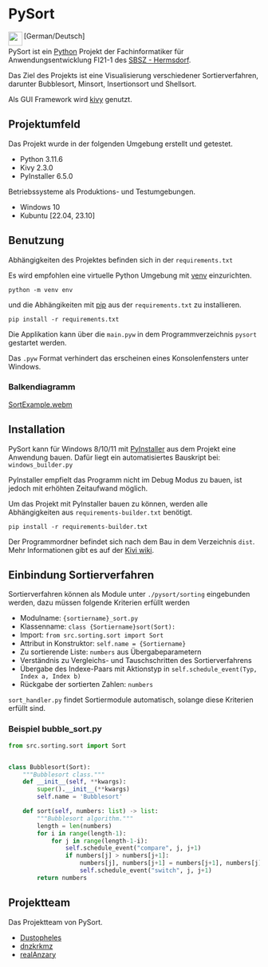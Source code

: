 PySort
===

<img align="left" height="28" src="https://european-union.europa.eu/sites/default/files/styles/oe_theme_small_no_crop/public/2022-02/Flag_of_Germany.png?itok=phTw6mGR"/>

[German/Deutsch]

PySort ist ein [Python](https://python.org) Projekt der Fachinformatiker für Anwendungsentwicklung FI21-1 des [SBSZ - Hermsdorf](https://sbsz-hsp.de/schulteil-hermsdorf).

Das Ziel des Projekts ist eine Visualisierung verschiedener Sortierverfahren, darunter Bubblesort, Minsort, Insertionsort und Shellsort.

Als GUI Framework wird [kivy](https://kivy.org/) genutzt.

Projektumfeld
----------------------------------------

Das Projekt wurde in der folgenden Umgebung erstellt und getestet.

- Python 3.11.6
- Kivy 2.3.0
- PyInstaller 6.5.0

Betriebssysteme als Produktions- und Testumgebungen.

- Windows 10
- Kubuntu [22.04, 23.10]

Benutzung
----------------------------------------

Abhängigkeiten des Projektes befinden sich in der `requirements.txt`

Es wird empfohlen eine virtuelle Python Umgebung mit [venv](https://docs.python.org/3/library/venv.html) einzurichten.

```
python -m venv env
```

und die Abhängikeiten mit [pip](https://pip.pypa.io/en/stable/) aus der `requirements.txt` zu installieren.

```
pip install -r requirements.txt
```

Die Applikation kann über die `main.pyw` in dem Programmverzeichnis `pysort` gestartet werden.

Das `.pyw` Format verhindert das erscheinen eines Konsolenfensters unter Windows.

### Balkendiagramm

[SortExample.webm](https://github.com/Dustopheles/PySort/assets/128293762/7b5e5b21-d9f3-42f7-9120-cc50849bb29b)

Installation
----------------------------------------

PySort kann für Windows 8/10/11 mit [PyInstaller](https://pyinstaller.org/en/stable/) aus dem Projekt eine Anwendung bauen.
Dafür liegt ein automatisiertes Bauskript bei: `windows_builder.py`

PyInstaller empfielt das Programm nicht im Debug Modus zu bauen, ist jedoch mit erhöhten Zeitaufwand möglich.

Um das Projekt mit PyInstaller bauen zu können, werden alle Abhängigkeiten aus `requirements-builder.txt` benötigt.

```
pip install -r requirements-builder.txt
```

Der Programmordner befindet sich nach dem Bau in dem Verzeichnis `dist`. Mehr Informationen gibt es auf der [Kivi wiki](https://kivy.org/doc/stable/guide/packaging-windows.html).

Einbindung Sortierverfahren
----------------------------------------

Sortierverfahren können als Module unter `./pysort/sorting` eingebunden werden, dazu müssen folgende Kriterien erfüllt werden

- Modulname: `{sortiername}_sort.py`
- Klassenname: `class {Sortiername}sort(Sort):`
- Import: `from src.sorting.sort import Sort`
- Attribut in Konstruktor: `self.name = {Sortiername}`
- Zu sortierende Liste: `numbers` aus Übergabeparametern
- Verständnis zu Vergleichs- und Tauschschritten des Sortierverfahrens
- Übergabe des Indexe-Paars mit Aktionstyp in `self.schedule_event(Typ, Index a, Index b)`
- Rückgabe der sortierten Zahlen: `numbers`

`sort_handler.py` findet Sortiermodule automatisch, solange diese Kriterien erfüllt sind.

### Beispiel bubble_sort.py

```py
from src.sorting.sort import Sort


class Bubblesort(Sort):
    """Bubblesort class."""
    def __init__(self, **kwargs):
        super().__init__(**kwargs)
        self.name = 'Bubblesort'

    def sort(self, numbers: list) -> list:
        """Bubblesort algorithm."""
        length = len(numbers)
        for i in range(length-1):
            for j in range(length-1-i):
                self.schedule_event("compare", j, j+1)
                if numbers[j] > numbers[j+1]:
                    numbers[j], numbers[j+1] = numbers[j+1], numbers[j]
                    self.schedule_event("switch", j, j+1)
        return numbers
```

## Projektteam

Das Projektteam von PySort.

- [Dustopheles](https://github.com/Dustopheles)
- [dnzkrkmz](https://github.com/dnzkrkmz)
- [realAnzary](https://github.com/realAnzary)

